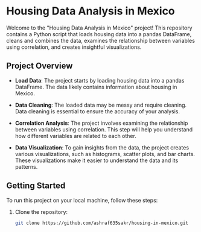 # Housing Data Analysis in Mexico

Welcome to the "Housing Data Analysis in Mexico" project! This repository contains a Python script that loads housing data into a pandas DataFrame, cleans and combines the data, examines the relationship between variables using correlation, and creates insightful visualizations.

## Project Overview

- **Load Data**: The project starts by loading housing data into a pandas DataFrame. The data likely contains information about housing in Mexico.

- **Data Cleaning**: The loaded data may be messy and require cleaning. Data cleaning is essential to ensure the accuracy of your analysis.

- **Correlation Analysis**: The project involves examining the relationship between variables using correlation. This step will help you understand how different variables are related to each other.

- **Data Visualization**: To gain insights from the data, the project creates various visualizations, such as histograms, scatter plots, and bar charts. These visualizations make it easier to understand the data and its patterns.

## Getting Started

To run this project on your local machine, follow these steps:

1. Clone the repository:

   ```sh
   git clone https://github.com/ashraf635sakr/housing-in-mexico.git
